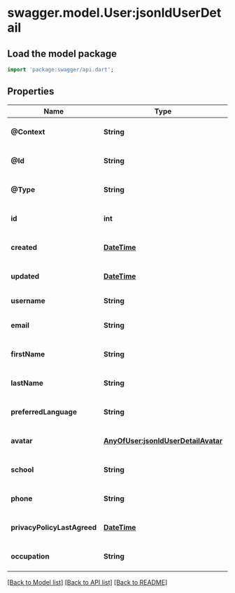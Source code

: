 # swagger.model.User:jsonldUserDetail

## Load the model package
```dart
import 'package:swagger/api.dart';
```

## Properties
Name | Type | Description | Notes
------------ | ------------- | ------------- | -------------
**@Context** | **String** |  | [optional] [default to null]
**@Id** | **String** |  | [optional] [default to null]
**@Type** | **String** |  | [optional] [default to null]
**id** | **int** |  | [optional] [default to null]
**created** | [**DateTime**](DateTime.md) |  | [optional] [default to null]
**updated** | [**DateTime**](DateTime.md) |  | [optional] [default to null]
**username** | **String** |  | [default to null]
**email** | **String** |  | [optional] [default to null]
**firstName** | **String** |  | [optional] [default to null]
**lastName** | **String** |  | [optional] [default to null]
**preferredLanguage** | **String** |  | [optional] [default to null]
**avatar** | [**AnyOfUser:jsonldUserDetailAvatar**](AnyOfUser:jsonldUserDetailAvatar.md) |  | [optional] [default to null]
**school** | **String** |  | [optional] [default to null]
**phone** | **String** |  | [optional] [default to null]
**privacyPolicyLastAgreed** | [**DateTime**](DateTime.md) |  | [optional] [default to null]
**occupation** | **String** |  | [optional] [default to null]

[[Back to Model list]](../README.md#documentation-for-models) [[Back to API list]](../README.md#documentation-for-api-endpoints) [[Back to README]](../README.md)

